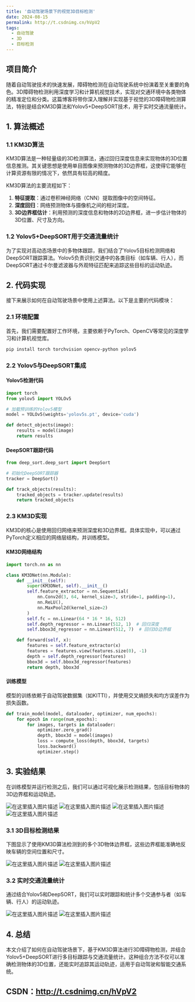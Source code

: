 ```yaml
---
title: '自动驾驶场景下的视觉3D目标检测'
date: 2024-08-15
permalink: http://t.csdnimg.cn/hVpV2
tags:
  - 自动驾驶
  - 3D
  - 目标检测
---
```


## 项目简介

随着自动驾驶技术的快速发展，障碍物检测在自动驾驶系统中扮演着至关重要的角色。3D障碍物检测利用深度学习和计算机视觉技术，实现对交通环境中各类物体的精准定位和分类。这篇博客将带你深入理解并实现基于视觉的3D障碍物检测算法，特别是结合KM3D算法和Yolov5+DeepSORT技术，用于实时交通流量统计。

## 1. 算法概述

### 1.1 KM3D算法

KM3D算法是一种轻量级的3D检测算法，通过回归深度信息来实现物体的3D位置信息推测。其关键思想是使用单目图像来预测物体的3D边界框，这使得它能够在计算资源有限的情况下，依然具有较高的精度。

KM3D算法的主要流程如下：

1. **特征提取**：通过卷积神经网络（CNN）提取图像中的空间特征。
2. **深度回归**：网络预测物体与摄像机之间的相对深度。
3. **3D边界框估计**：利用预测的深度信息和物体的2D边界框，进一步估计物体的3D位置、尺寸及方向。

### 1.2 Yolov5+DeepSORT用于交通流量统计

为了实现对高动态场景中的多物体跟踪，我们结合了Yolov5目标检测网络和DeepSORT跟踪算法。Yolov5负责识别交通中的各类目标（如车辆、行人），而DeepSORT通过卡尔曼滤波器与外观特征匹配来追踪这些目标的运动轨迹。

## 2. 代码实现

接下来展示如何在自动驾驶场景中使用上述算法。以下是主要的代码模块：

### 2.1 环境配置

首先，我们需要配置好工作环境，主要依赖于PyTorch、OpenCV等常见的深度学习和计算机视觉库。

```bash
pip install torch torchvision opencv-python yolov5
```

### 2.2 Yolov5与DeepSORT集成

#### Yolov5检测代码

```python
import torch
from yolov5 import YOLOv5

# 加载预训练的Yolov5模型
model = YOLOv5(weights='yolov5s.pt', device='cuda')

def detect_objects(image):
    results = model(image)
    return results
```

#### DeepSORT跟踪代码

```python
from deep_sort.deep_sort import DeepSort

# 初始化DeepSORT跟踪器
tracker = DeepSort()

def track_objects(results):
    tracked_objects = tracker.update(results)
    return tracked_objects
```

### 2.3 KM3D实现

KM3D的核心是使用回归网络来预测深度和3D边界框。具体实现中，可以通过PyTorch定义相应的网络层结构，并训练模型。

#### KM3D网络结构

```python
import torch.nn as nn

class KM3DNet(nn.Module):
    def __init__(self):
        super(KM3DNet, self).__init__()
        self.feature_extractor = nn.Sequential(
            nn.Conv2d(3, 64, kernel_size=3, stride=1, padding=1),
            nn.ReLU(),
            nn.MaxPool2d(kernel_size=2)
        )
        self.fc = nn.Linear(64 * 16 * 16, 512)
        self.depth_regressor = nn.Linear(512, 1)  # 回归深度
        self.bbox3d_regressor = nn.Linear(512, 7)  # 回归3D边界框

    def forward(self, x):
        features = self.feature_extractor(x)
        features = features.view(features.size(0), -1)
        depth = self.depth_regressor(features)
        bbox3d = self.bbox3d_regressor(features)
        return depth, bbox3d
```

#### 训练模型

模型的训练依赖于自动驾驶数据集（如KITTI），并使用交叉熵损失和均方误差作为损失函数。

```python
def train_model(model, dataloader, optimizer, num_epochs):
    for epoch in range(num_epochs):
        for images, targets in dataloader:
            optimizer.zero_grad()
            depth, bbox3d = model(images)
            loss = compute_loss(depth, bbox3d, targets)
            loss.backward()
            optimizer.step()
```

## 3. 实验结果

在训练模型并运行检测之后，我们可以通过可视化展示检测结果，包括目标物体的3D边界框和运动轨迹。

![在这里插入图片描述](https://i-blog.csdnimg.cn/direct/a6d3a549c0254bf1af7a2e3c0153d091.png#pic_center)
![在这里插入图片描述](https://i-blog.csdnimg.cn/direct/7783dbadeb564524b37bf48c9ab0fa71.jpeg#pic_center)
![在这里插入图片描述](https://i-blog.csdnimg.cn/direct/e5fa208feffa469198de7f9d12aff009.png#pic_center)
![在这里插入图片描述](https://i-blog.csdnimg.cn/direct/3eecf554d18c46c59d80c18e18bb6f97.jpeg#pic_center)

### 3.1 3D目标检测结果

下图显示了使用KM3D算法检测到的多个3D物体边界框，这些边界框能准确地反映车辆的空间位置和尺寸。

![在这里插入图片描述](https://i-blog.csdnimg.cn/direct/bbd120588a7c4352852b90fa619cef80.png#pic_center)
![在这里插入图片描述](https://i-blog.csdnimg.cn/direct/4c16378d9b8e449c81c744c6b184beda.png#pic_center)
### 3.2 实时交通流量统计

通过结合Yolov5和DeepSORT，我们可以实时跟踪和统计多个交通参与者（如车辆、行人）的运动轨迹。

![在这里插入图片描述](https://i-blog.csdnimg.cn/direct/120a29777cd341a59bd0b13b64e02860.jpeg#pic_center)
![在这里插入图片描述](https://i-blog.csdnimg.cn/direct/702337546a23486386d7b5ba20a6e121.png#pic_center)



## 4. 总结

本文介绍了如何在自动驾驶场景下，基于KM3D算法进行3D障碍物检测，并结合Yolov5+DeepSORT进行多目标跟踪与交通流量统计。这种组合方法不仅可以准确检测物体的3D位置，还能实时追踪其运动轨迹，适用于自动驾驶和智能交通系统。

CSDN：http://t.csdnimg.cn/hVpV2
------
